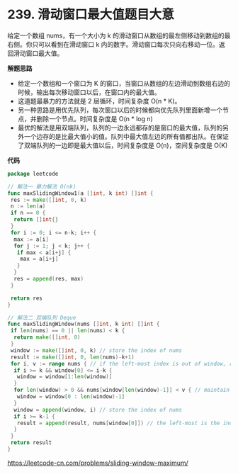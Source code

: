 # 239. 滑动窗口最大值**题目大意**  

给定一个数组 nums，有一个大小为 k 的滑动窗口从数组的最左侧移动到数组的最右侧。你只可以看到在滑动窗口 k 内的数字。滑动窗口每次只向右移动一位。返回滑动窗口最大值。

**解题思路**  

- 给定一个数组和一个窗口为 K 的窗口，当窗口从数组的左边滑动到数组右边的时候，输出每次移动窗口以后，在窗口内的最大值。
- 这道题最暴力的方法就是 2 层循环，时间复杂度 O(n * K)。
- 另一种思路是用优先队列，每次窗口以后的时候都向优先队列里面新增一个节点，并删除一个节点。时间复杂度是 O(n * log n)
- 最优的解法是用双端队列，队列的一边永远都存的是窗口的最大值，队列的另外一个边存的是比最大值小的值。队列中最大值左边的所有值都出队。在保证了双端队列的一边即是最大值以后，时间复杂度是 O(n)，空间复杂度是 O(K)

**代码**  

```go
package leetcode

// 解法一 暴力解法 O(nk)
func maxSlidingWindow1(a []int, k int) []int {
 res := make([]int, 0, k)
 n := len(a)
 if n == 0 {
  return []int{}
 }
 for i := 0; i <= n-k; i++ {
  max := a[i]
  for j := 1; j < k; j++ {
   if max < a[i+j] {
    max = a[i+j]
   }
  }
  res = append(res, max)
 }

 return res
}

// 解法二 双端队列 Deque
func maxSlidingWindow(nums []int, k int) []int {
 if len(nums) == 0 || len(nums) < k {
  return make([]int, 0)
 }
 window := make([]int, 0, k) // store the index of nums
 result := make([]int, 0, len(nums)-k+1)
 for i, v := range nums { // if the left-most index is out of window, remove it
  if i >= k && window[0] <= i-k {
   window = window[1:len(window)]
  }
  for len(window) > 0 && nums[window[len(window)-1]] < v { // maintain window
   window = window[0 : len(window)-1]
  }
  window = append(window, i) // store the index of nums
  if i >= k-1 {
   result = append(result, nums[window[0]]) // the left-most is the index of max value in nums
  }
 }
 return result
}
```

https://leetcode-cn.com/problems/sliding-window-maximum/